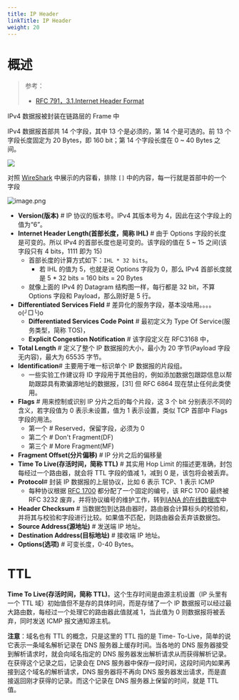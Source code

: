 ```yaml
---
title: IP Header
linkTitle: IP Header
weight: 20
---
```


# 概述

> 参考：
>
> - [RFC 791，3.1.Internet Header Format](https://datatracker.ietf.org/doc/html/rfc791#section-3.1)

IPv4 数据报被封装在链路层的 Frame 中

IPv4 数据报首部共 14 个字段，其中 13 个是必须的，第 14 个是可选的。前 13 个字段长度固定为 20 Bytes，即 160 bit；第 14 个字段长度在 0 ~ 40 Bytes 之间。

![](https://notes-learning.oss-cn-beijing.aliyuncs.com/ip/ip_datagram.png)

对照 [WireShark](/docs/7.信息安全/Packet%20analyzer/WireShark/WireShark.md) 中展示的内容看，排除 `[]` 中的内容，每一行就是首部中的一个字段

![image.png](https://notes-learning.oss-cn-beijing.aliyuncs.com/ip/ip_header_in_wireshark.png)

- **Version(版本)** # IP 协议的版本号。IPv4 其版本号为 4，因此在这个字段上的值为“6”。
- **Internet Header Length(首部长度，简称 IHL)** # 由于 Options 字段的长度是可变的。所以 IPv4 的首部长度也是可变的。该字段的值在 5 ~ 15 之间(该字段只有 4 bits，1111 即为 15)
  - 首部长度的计算方式如下：`IHL * 32 bits`。
    - 若 IHL 的值为 5，也就是说 Options 字段为 0，那么 IPv4 首部长度就是 5 \* 32 bits = 160 bits = 20 Bytes
  - 就像上面的 IPv4 的 Datagram 结构图一样，每行都是 32 bit，不算 Options 字段和 Payload，那么刚好是 5 行。
- **Differentiated Services Field** # 差异化的服务字段，基本没啥用。。。。o(╯□╰)o
  - **Differentiated Services Code Point** # 最初定义为 Type Of Service(服务类型，简称 TOS)，
  - **Explicit Congestion Notification** # 该字段定义在 RFC3168 中，
- **Total Length** # 定义了整个 IP 数据报的大小，最小为 20 字节(Payload 字段无内容)，最大为 65535 字节。
- **Identification**# 主要用于唯一标识单个 IP 数据报的片段组。
  - 一些实验工作建议将 ID 字段用于其他目的，例如添加数据包跟踪信息以帮助跟踪具有欺骗源地址的数据报，\[31] 但 RFC 6864 现在禁止任何此类使用。
- **Flags** # 用来控制或识别 IP 分片之后的每个片段，这 3 个 bit 分别表示不同的含义，若字段值为 0 表示未设置，值为 1 表示设置，类似 TCP 首部中 Flags 字段的用法。
  - 第一个 # Reserved，保留字段，必须为 0
  - 第二个 # Don't Fragment(DF)
  - 第三个 # More Fragment(MF)
- **Fragment Offset(分片偏移)** # IP 分片之后的偏移量
- **Time To Live(存活时间，简称 TTL)** # 其实用 Hop Limit 的描述更准确，封包每经过一个路由器，就会将 TTL 字段的值减 1，减到 0 是，该包将会被丢弃。
- **Protocol**# 封装 IP 数据报的上层协议，比如 6 表示 TCP、1 表示 ICMP
  - 每种协议根据 [RFC 1700](https://datatracker.ietf.org/doc/html/rfc1700) 都分配了一个固定的编号，该 RFC 1700 最终被 RFC 3232 废弃，并将协议编号的维护工作，转到[IANA 的在线数据库](https://www.iana.org/assignments/protocol-numbers/protocol-numbers.xhtml)中
- **Header Checksum** # 当数据包到达路由器时，路由器会计算标头的校验和，并将其与校验和字段进行比较。如果值不匹配，则路由器会丢弃该数据包。
- **Source Address(源地址)** # 发送端 IP 地址。
- **Destination Address(目标地址)** # 接收端 IP 地址。
- **Options(选项)** # 可变长度，0-40 Bytes。

# TTL

**Time To Live(存活时间，简称 TTL)**。这个生存时间是由源主机设置（IP 头里有一个 TTL 域）初始值但不是存的具体时间，而是存储了一个 IP 数据报可以经过最大路由数，每经过一个处理它的路由器此值就减 1，当此值为 0 则数据报将被丢弃，同时发送 ICMP 报文通知源主机。

**注意**：域名也有 TTL 的概念，只是这里的 TTL 指的是 Time- To-Live，简单的说它表示一条域名解析记录在 DNS 服务器上缓存时间。当各地的 DNS 服务器接受到解析请求时，就会向域名指定的 DNS 服务器发出解析请求从而获得解析记录。在获得这个记录之后，记录会在 DNS 服务器中保存一段时间，这段时间内如果再接到这个域名的解析请求，DNS 服务器将不再向 DNS 服务器发出请求，而是直接返回刚才获得的记录。而这个记录在 DNS 服务器上保留的时间，就是 TTL 值。
